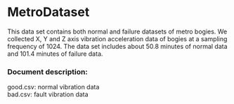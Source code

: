 # MetroDataset

This data set contains both normal and failure datasets of metro bogies. We collected X, Y and Z axis vibration acceleration data of bogies at a sampling frequency of 1024. The data set includes about 50.8 minutes of normal data and 101.4 minutes of failure data. </br>

### Document description: </br>
good.csv: normal vibration data </br>
bad.csv: fault vibration data </br>



